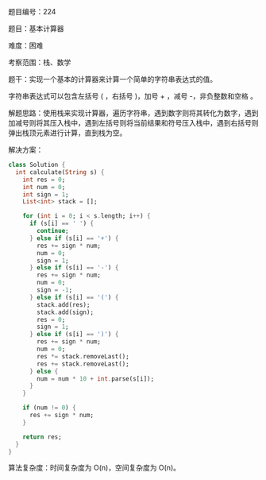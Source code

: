 题目编号：224

题目：基本计算器

难度：困难

考察范围：栈、数学

题干：实现一个基本的计算器来计算一个简单的字符串表达式的值。

字符串表达式可以包含左括号 ( ，右括号 )，加号 + ，减号 -，非负整数和空格 。

解题思路：使用栈来实现计算器，遍历字符串，遇到数字则将其转化为数字，遇到加减号则将其压入栈中，遇到左括号则将当前结果和符号压入栈中，遇到右括号则弹出栈顶元素进行计算，直到栈为空。

解决方案：

```dart
class Solution {
  int calculate(String s) {
    int res = 0;
    int num = 0;
    int sign = 1;
    List<int> stack = [];

    for (int i = 0; i < s.length; i++) {
      if (s[i] == ' ') {
        continue;
      } else if (s[i] == '+') {
        res += sign * num;
        num = 0;
        sign = 1;
      } else if (s[i] == '-') {
        res += sign * num;
        num = 0;
        sign = -1;
      } else if (s[i] == '(') {
        stack.add(res);
        stack.add(sign);
        res = 0;
        sign = 1;
      } else if (s[i] == ')') {
        res += sign * num;
        num = 0;
        res *= stack.removeLast();
        res += stack.removeLast();
      } else {
        num = num * 10 + int.parse(s[i]);
      }
    }

    if (num != 0) {
      res += sign * num;
    }

    return res;
  }
}
```

算法复杂度：时间复杂度为 O(n)，空间复杂度为 O(n)。